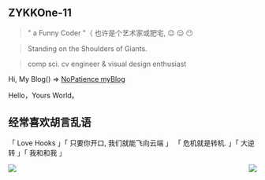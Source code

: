 


## ZYKKOne-11

> " a Funny Coder "（ 也许是个艺术家或肥宅,                                  😐 😑 😶

> Standing on the Shoulders of Giants.

> comp sci. cv engineer & visual design enthusiast

Hi, My Blog() => [NoPatience myBlog](https://nopatience.cn/#/) 

Hello，Yours World。

## 经常喜欢胡言乱语

「 Love Hooks 」「 只要你开口, 我们就能飞向云端 」
「 危机就是转机. 」「 大逆转 」「 我和和我 」


<a>
<img align="left" src="https://github-profile-summary-cards.vercel.app/api/cards/most-commit-language?username=ZYKKOne-11&theme=nord_dark" />
</a>

<a>
<img align="right"  src='https://github-readme-stats.vercel.app/api?username=ZYKKOne-11&show_icons=true&include_all_commits=true&title_color=ecf0f1&icon_color=9b59b6&text_color=ecf0f1&bg_color=2c3e50&custom_title=ZiYi414🙄'>
</a>



